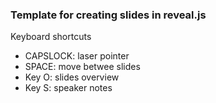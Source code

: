 ### Template for creating slides in reveal.js

Keyboard shortcuts
- CAPSLOCK: laser pointer
- SPACE: move betwee slides
- Key O: slides overview
- Key S: speaker notes
